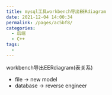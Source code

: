 ```yaml
---
title: mysql工具workbench导出EERdiagram
date: 2021-12-04 14:00:34
permalink: /pages/ac5bf8/
categories:
  - 后端
  - C++
tags:
  - 
---
```


workbench导出EERdiagram(表关系)
* file -> new model
* database -> reverse engineer

